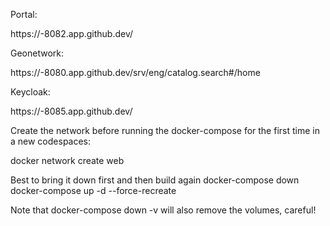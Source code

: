 Portal: 

https://<codespaces generated>-8082.app.github.dev/ 

Geonetwork: 

https://<codespaces generated>-8080.app.github.dev/srv/eng/catalog.search#/home

Keycloak: 

https://<codespaces generated>-8085.app.github.dev/

Create the network before running the docker-compose for the first time in a new codespaces: 

docker network create web

Best to bring it down first and then build again
docker-compose down
docker-compose up -d --force-recreate

Note that docker-compose down -v will also remove the volumes, careful! 

